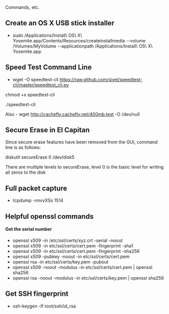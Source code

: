 Commands, etc.

## Create an OS X USB stick installer
- sudo /Applications/Install\ OS\ X\ Yosemite.app/Contents/Resources/createinstallmedia --volume /Volumes/MyVolume --applicationpath /Applications/Install\ OS\ X\ Yosemite.app

## Speed Test Command Line

- wget -O speedtest-cli https://raw.github.com/sivel/speedtest-cli/master/speedtest_cli.py

chmod +x speedtest-cli

./speedtest-cli

Also - wget http://cachefly.cachefly.net/400mb.test -O /dev/null

## Secure Erase in El Capitan
Since secure erase features have been removed from the GUI, command line is as follows:

diskutil secureErase 0 /dev/disk5

There are multiple levels to secureErase, level 0 is the basic level for writing all zeros to the disk

## Full packet capture

* tcpdump -nnvvXSs 1514

## Helpful openssl commands
#### Get the serial number
* openssl x509 -in /etc/ssl/certs/xyz.crt -serial -noout
* openssl x509 -in etc/ssl/certs/cert.pem -fingerprint -sha1
* openssl x509 -in etc/ssl/certs/cert.pem -fingerprint -sha256
* openssl x509 -pubkey -noout -in etc/ssl/certs/cert.pem
* openssl rsa -in etc/ssl/certs/key.pem -pubout
* openssl x509 -noout -modulus -in etc/ssl/certs/cert.pem | openssl sha256
* openssl rsa -noout -modulus -in etc/ssl/certs/key.pem | openssl sha256

## Get SSH fingerprint
* ssh-keygen -lf root/ssh/id_rsa
